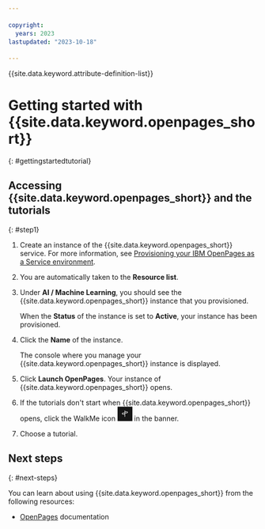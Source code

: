 ```yaml
---

copyright:
  years: 2023
lastupdated: "2023-10-18"

---
```

{{site.data.keyword.attribute-definition-list}}

<!--To do: selecting the base currency for an instance -->

# Getting started with {{site.data.keyword.openpages_short}}
{: #gettingstartedtutorial}

## Accessing {{site.data.keyword.openpages_short}} and the tutorials
{: #step1}

1. Create an instance of the {{site.data.keyword.openpages_short}} service. For more information, see [Provisioning your IBM OpenPages as a Service environment](/docs-draft/openpages?topic=openpages-provisioning_environment&interface=api).

2. You are automatically taken to the **Resource list**.

3. Under **AI / Machine Learning**, you should see the {{site.data.keyword.openpages_short}} instance that you provisioned. 

   When the **Status** of the instance is set to **Active**, your instance has been provisioned.

4. Click the **Name** of the instance.
   
   The console where you manage your {{site.data.keyword.openpages_short}} instance is displayed.

5. Click **Launch OpenPages**. Your instance of {{site.data.keyword.openpages_short}} opens.

6. If the tutorials don't start when {{site.data.keyword.openpages_short}} opens, click the WalkMe icon ![WalkMe icon](walkme_icon.png) in the banner.

7. Choose a tutorial.

## Next steps
{: #next-steps}

You can learn about using {{site.data.keyword.openpages_short}} from the following resources:

* [OpenPages](https://www.ibm.com/docs/en/opw/9.0.0) documentation
